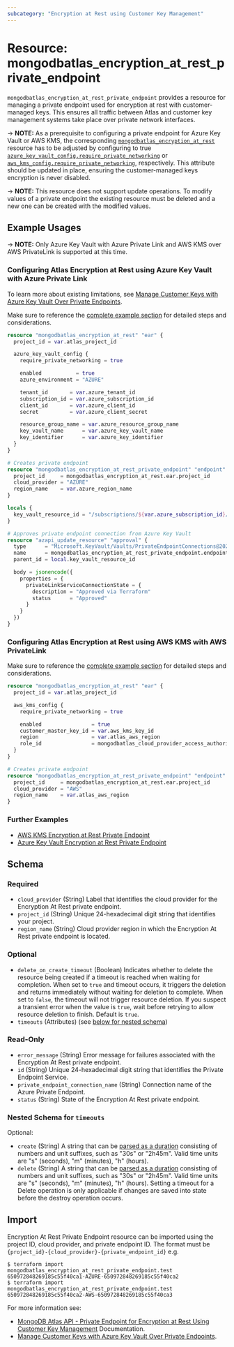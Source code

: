 ```yaml
---
subcategory: "Encryption at Rest using Customer Key Management"
---
```


# Resource: mongodbatlas_encryption_at_rest_private_endpoint

`mongodbatlas_encryption_at_rest_private_endpoint` provides a resource for managing a private endpoint used for encryption at rest with customer-managed keys. This ensures all traffic between Atlas and customer key management systems take place over private network interfaces.

-> **NOTE:** As a prerequisite to configuring a private endpoint for Azure Key Vault or AWS KMS, the corresponding [`mongodbatlas_encryption_at_rest`](encryption_at_rest) resource has to be adjusted by configuring to true [`azure_key_vault_config.require_private_networking`](encryption_at_rest#require_private_networking) or [`aws_kms_config.require_private_networking`](encryption_at_rest#require_private_networking), respectively. This attribute should be updated in place, ensuring the customer-managed keys encryption is never disabled.

-> **NOTE:** This resource does not support update operations. To modify values of a private endpoint the existing resource must be deleted and a new one can be created with the modified values.

## Example Usages

-> **NOTE:** Only Azure Key Vault with Azure Private Link and AWS KMS over AWS PrivateLink is supported at this time.

### Configuring Atlas Encryption at Rest using Azure Key Vault with Azure Private Link
To learn more about existing limitations, see [Manage Customer Keys with Azure Key Vault Over Private Endpoints](https://www.mongodb.com/docs/atlas/security/azure-kms-over-private-endpoint/#manage-customer-keys-with-azure-key-vault-over-private-endpoints).

Make sure to reference the [complete example section](https://github.com/mongodb/terraform-provider-mongodbatlas/tree/v2.0.0/examples/mongodbatlas_encryption_at_rest_private_endpoint/azure) for detailed steps and considerations.

```terraform
resource "mongodbatlas_encryption_at_rest" "ear" {
  project_id = var.atlas_project_id

  azure_key_vault_config {
    require_private_networking = true

    enabled           = true
    azure_environment = "AZURE"

    tenant_id       = var.azure_tenant_id
    subscription_id = var.azure_subscription_id
    client_id       = var.azure_client_id
    secret          = var.azure_client_secret

    resource_group_name = var.azure_resource_group_name
    key_vault_name      = var.azure_key_vault_name
    key_identifier      = var.azure_key_identifier
  }
}

# Creates private endpoint
resource "mongodbatlas_encryption_at_rest_private_endpoint" "endpoint" {
  project_id     = mongodbatlas_encryption_at_rest.ear.project_id
  cloud_provider = "AZURE"
  region_name    = var.azure_region_name
}

locals {
  key_vault_resource_id = "/subscriptions/${var.azure_subscription_id}/resourceGroups/${var.azure_resource_group_name}/providers/Microsoft.KeyVault/vaults/${var.azure_key_vault_name}"
}

# Approves private endpoint connection from Azure Key Vault
resource "azapi_update_resource" "approval" {
  type      = "Microsoft.KeyVault/Vaults/PrivateEndpointConnections@2023-07-01"
  name      = mongodbatlas_encryption_at_rest_private_endpoint.endpoint.private_endpoint_connection_name
  parent_id = local.key_vault_resource_id

  body = jsonencode({
    properties = {
      privateLinkServiceConnectionState = {
        description = "Approved via Terraform"
        status      = "Approved"
      }
    }
  })
}
```

### Configuring Atlas Encryption at Rest using AWS KMS with AWS PrivateLink

Make sure to reference the [complete example section](https://github.com/mongodb/terraform-provider-mongodbatlas/tree/v2.0.0/examples/mongodbatlas_encryption_at_rest_private_endpoint/aws) for detailed steps and considerations.

```terraform
resource "mongodbatlas_encryption_at_rest" "ear" {
  project_id = var.atlas_project_id

  aws_kms_config {
    require_private_networking = true

    enabled                = true
    customer_master_key_id = var.aws_kms_key_id
    region                 = var.atlas_aws_region
    role_id                = mongodbatlas_cloud_provider_access_authorization.auth_role.role_id
  }
}

# Creates private endpoint
resource "mongodbatlas_encryption_at_rest_private_endpoint" "endpoint" {
  project_id     = mongodbatlas_encryption_at_rest.ear.project_id
  cloud_provider = "AWS"
  region_name    = var.atlas_aws_region
}
```

### Further Examples
- [AWS KMS Encryption at Rest Private Endpoint](https://github.com/mongodb/terraform-provider-mongodbatlas/tree/v2.0.0/examples/mongodbatlas_encryption_at_rest_private_endpoint/aws)
- [Azure Key Vault Encryption at Rest Private Endpoint](https://github.com/mongodb/terraform-provider-mongodbatlas/tree/v2.0.0/examples/mongodbatlas_encryption_at_rest_private_endpoint/azure)

<!-- schema generated by tfplugindocs -->
## Schema

### Required

- `cloud_provider` (String) Label that identifies the cloud provider for the Encryption At Rest private endpoint.
- `project_id` (String) Unique 24-hexadecimal digit string that identifies your project.
- `region_name` (String) Cloud provider region in which the Encryption At Rest private endpoint is located.

### Optional

- `delete_on_create_timeout` (Boolean) Indicates whether to delete the resource being created if a timeout is reached when waiting for completion. When set to `true` and timeout occurs, it triggers the deletion and returns immediately without waiting for deletion to complete. When set to `false`, the timeout will not trigger resource deletion. If you suspect a transient error when the value is `true`, wait before retrying to allow resource deletion to finish. Default is `true`.
- `timeouts` (Attributes) (see [below for nested schema](#nestedatt--timeouts))

### Read-Only

- `error_message` (String) Error message for failures associated with the Encryption At Rest private endpoint.
- `id` (String) Unique 24-hexadecimal digit string that identifies the Private Endpoint Service.
- `private_endpoint_connection_name` (String) Connection name of the Azure Private Endpoint.
- `status` (String) State of the Encryption At Rest private endpoint.

<a id="nestedatt--timeouts"></a>
### Nested Schema for `timeouts`

Optional:

- `create` (String) A string that can be [parsed as a duration](https://pkg.go.dev/time#ParseDuration) consisting of numbers and unit suffixes, such as "30s" or "2h45m". Valid time units are "s" (seconds), "m" (minutes), "h" (hours).
- `delete` (String) A string that can be [parsed as a duration](https://pkg.go.dev/time#ParseDuration) consisting of numbers and unit suffixes, such as "30s" or "2h45m". Valid time units are "s" (seconds), "m" (minutes), "h" (hours). Setting a timeout for a Delete operation is only applicable if changes are saved into state before the destroy operation occurs.

## Import 
Encryption At Rest Private Endpoint resource can be imported using the project ID, cloud provider, and private endpoint ID. The format must be `{project_id}-{cloud_provider}-{private_endpoint_id}` e.g.

```
$ terraform import mongodbatlas_encryption_at_rest_private_endpoint.test 650972848269185c55f40ca1-AZURE-650972848269185c55f40ca2
$ terraform import mongodbatlas_encryption_at_rest_private_endpoint.test 650972848269185c55f40ca2-AWS-650972848269185c55f40ca3
```

For more information see: 
- [MongoDB Atlas API - Private Endpoint for Encryption at Rest Using Customer Key Management](https://www.mongodb.com/docs/api/doc/atlas-admin-api-v2/operation/operation-getencryptionatrestprivateendpoint) Documentation.
- [Manage Customer Keys with Azure Key Vault Over Private Endpoints](https://www.mongodb.com/docs/atlas/security/azure-kms-over-private-endpoint/).
